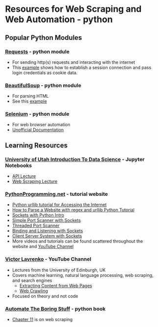 # Resources for Web Scraping and Web Automation - python
## Popular Python Modules
### [Requests](http://docs.python-requests.org/en/master/) - python module
* For sending http(s) requests and interacting with the internet
* This [example](https://pybit.es/requests-session.html) shows how to establish a session connection and pass login credentials as cookie data.
### [BeautifulSoup](https://www.crummy.com/software/BeautifulSoup/bs4/doc/) - python module
* For parsing HTML
* See this [example](https://stackoverflow.com/questions/41720896/python-beautifulsoup-parsing-html)
### [Selenium](https://www.seleniumhq.org/) - python module
* For web browser automation
* [Unofficial Documentation](http://selenium-python.readthedocs.io/)
## Learning Resources
### [University of Utah Introduction To Data Science](http://datasciencecourse.net/2018/) - Jupyter Notebooks
* [API Lecture](https://github.com/datascience-course/2018-datascience-lectures/blob/master/12-Scraping-APIs/lecture-12-apis.ipynb)
* [Web Scraping Lecture](https://github.com/datascience-course/2018-datascience-lectures/blob/master/12-Scraping-APIs/lecture-12-scraping.ipynb)
### [PythonProgramming.net](https://pythonProgramming.net) - tutorial website
* [Python urllib tutorial for Accessing the Internet](https://pythonprogramming.net/urllib-tutorial-python-3/)
* [How to Parse a Website with regex and urllib Python Tutorial](https://pythonprogramming.net/parse-website-using-regular-expressions-urllib/)
* [Sockets with Python Intro](https://pythonprogramming.net/python-sockets/)
* [Simple Port Scanner with Sockets](https://pythonprogramming.net/python-port-scanner-sockets/)
* [Threaded Port Scanner](https://pythonprogramming.net/python-threaded-port-scanner/)
* [Binding and Listening with Sockets](https://pythonprogramming.net/python-binding-listening-sockets/)
* [Client Server System with Sockets](https://pythonprogramming.net/client-server-python-sockets/)
* More videos and tutorials can be found scattered throughout the website and [YouTube Channel](https://www.youtube.com/user/sentdex/featured)
### [Victor Lavrenko](https://www.youtube.com/user/victorlavrenko/playlists?view=1&flow=grid) - YouTube Channel
* Lectures from the University of Edinburgh, UK
* Covers machine learning, natural language processing, web scraping, and search engines
    * [Extracting Content from Web Pages](https://www.youtube.com/watch?v=pr97boaCb18&list=PLBv09BD7ez_4SyH-IRFFm488D1Ra02l_6)
    * [Web Crawling](https://www.youtube.com/watch?v=qbQ8ZSEwniM&list=PLBv09BD7ez_5_6dtunw6nNqyQwvLeixNz&index=3)
* Focused on theory and not code
### [Automate The Boring Stuff](https://automatetheboringstuff.com) - python book
* [Chapter 11](https://automatetheboringstuff.com/chapter11/) is on web scraping



